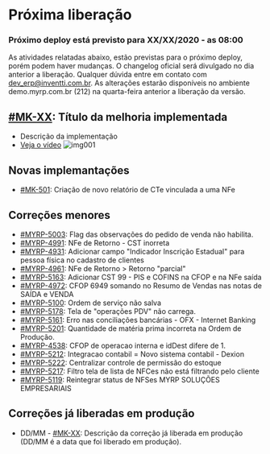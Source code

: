 # Próxima liberação

### Próximo deploy está previsto para XX/XX/2020 - as 08:00
As atividades relatadas abaixo, estão previstas para o próximo deploy, porém podem haver mudanças. O changelog oficial será divulgado no dia anterior a liberação. Qualquer dúvida entre em contato com dev_erp@inventti.com.br.
As alterações estarão disponíveis no ambiente demo.myrp.com.br (212) na quarta-feira anterior a liberação da versão.

## [#MK-XX](https://devmyrp.atlassian.net/browse/MK-XX): Título da melhoria implementada
* Descrição da implementação
* [Veja o vídeo](http://recordit.co/2MyFCjFpdq)
![img001](https://i.imgur.com/XXXX.png)

## Novas implemantações
* [#MK-501](https://devmyrp.atlassian.net/browse/MK-501): Criação de novo relatório de CTe vinculada a uma NFe

## Correções menores
* [#MYRP-5003](https://devmyrp.atlassian.net/browse/MYRP-5003): Flag das observações do pedido de venda não habilita.
* [#MYRP-4991](https://devmyrp.atlassian.net/browse/MYRP-4991): NFe de Retorno - CST inorreta
* [#MYRP-4931](https://devmyrp.atlassian.net/browse/MYRP-4931): Adicionar campo "Indicador Inscrição Estadual" para pessoa física no cadastro de clientes
* [#MYRP-4961](https://devmyrp.atlassian.net/browse/MYRP-4961): NFe de Retorno > Retorno "parcial"
* [#MYRP-5163](https://devmyrp.atlassian.net/browse/MYRP-5163): Adicionar CST 99 - PIS e COFINS na CFOP e na NFe saída
* [#MYRP-4972](https://devmyrp.atlassian.net/browse/MYRP-4972): CFOP 6949 somando no Resumo de Vendas nas notas de SAÍDA e VENDA
* [#MYRP-5100](https://devmyrp.atlassian.net/browse/MYRP-5100): Ordem de serviço não salva
* [#MYRP-5178](https://devmyrp.atlassian.net/browse/MYRP-5178): Tela de "operações PDV" não carrega.
* [#MYRP-5161](https://devmyrp.atlassian.net/browse/MYRP-5161): Erro nas conciliações bancárias - OFX - Internet Banking
* [#MYRP-5201](https://devmyrp.atlassian.net/browse/MYRP-5201): Quantidade de matéria prima incorreta na Ordem de Produção.
* [#MYRP-4538](https://devmyrp.atlassian.net/browse/MYRP-4538): CFOP de operacao interna e idDest difere de 1.
* [#MYRP-5212](https://devmyrp.atlassian.net/browse/MYRP-5212): Integracao contabil = Novo sistema contabil - Dexion
* [#MYRP-5222](https://devmyrp.atlassian.net/browse/MYRP-5222): Centralizar controle de permissão do estoque
* [#MYRP-5217](https://devmyrp.atlassian.net/browse/MYRP-5217): Filtro tela de lista de NFCes não está filtrando pelo cliente
* [#MYRP-5119](https://devmyrp.atlassian.net/browse/MYRP-5119): Reintegrar status de NFSes MYRP SOLUÇÕES EMPRESARIAIS

## Correções já liberadas em produção
* DD/MM - [#MK-XX](https://devmyrp.atlassian.net/browse/MK-XX): Descrição da correção já liberada em produção (DD/MM é a data que foi liberado em produção).
